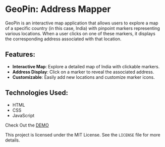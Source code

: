 # GeoPin: Address Mapper

GeoPin is an interactive map application that allows users to explore a map of a specific country (in this case, India) with pinpoint markers representing various locations. When a user clicks on one of these markers, it displays the corresponding address associated with that location.

## Features:
- **Interactive Map**: Explore a detailed map of India with clickable markers.
- **Address Display**: Click on a marker to reveal the associated address.
- **Customizable**: Easily add new locations and customize marker icons.

## Technologies Used:
- HTML
- CSS
- JavaScript

Check Out the <a href="https://rohanvron.github.io/GeoPin---Address-Mapper/"> DEMO </a>

This project is licensed under the MIT License. See the `LICENSE` file for more details.
